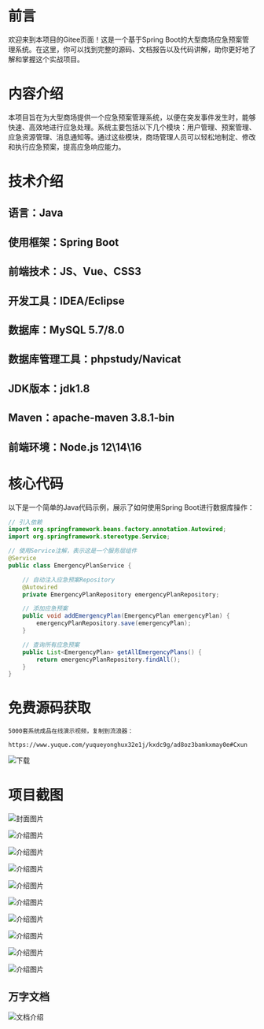 # 前言

欢迎来到本项目的Gitee页面！这是一个基于Spring Boot的大型商场应急预案管理系统。在这里，你可以找到完整的源码、文档报告以及代码讲解，助你更好地了解和掌握这个实战项目。

# 内容介绍

本项目旨在为大型商场提供一个应急预案管理系统，以便在突发事件发生时，能够快速、高效地进行应急处理。系统主要包括以下几个模块：用户管理、预案管理、应急资源管理、消息通知等。通过这些模块，商场管理人员可以轻松地制定、修改和执行应急预案，提高应急响应能力。

# 技术介绍

## 语言：Java
## 使用框架：Spring Boot
## 前端技术：JS、Vue、CSS3
## 开发工具：IDEA/Eclipse
## 数据库：MySQL 5.7/8.0
## 数据库管理工具：phpstudy/Navicat
## JDK版本：jdk1.8
## Maven：apache-maven 3.8.1-bin
## 前端环境：Node.js 12\14\16

# 核心代码

以下是一个简单的Java代码示例，展示了如何使用Spring Boot进行数据库操作：

```java
// 引入依赖
import org.springframework.beans.factory.annotation.Autowired;
import org.springframework.stereotype.Service;

// 使用Service注解，表示这是一个服务层组件
@Service
public class EmergencyPlanService {

    // 自动注入应急预案Repository
    @Autowired
    private EmergencyPlanRepository emergencyPlanRepository;

    // 添加应急预案
    public void addEmergencyPlan(EmergencyPlan emergencyPlan) {
        emergencyPlanRepository.save(emergencyPlan);
    }

    // 查询所有应急预案
    public List<EmergencyPlan> getAllEmergencyPlans() {
        return emergencyPlanRepository.findAll();
    }
}
```

# 免费源码获取

```
5000套系统成品在线演示视频，复制到流浪器： 
```
```
https://www.yuque.com/yuqueyonghux32e1j/kxdc9g/ad8oz3bamkxmay0e#Cxun
```
![下载](https://img12.360buyimg.com/ddimg/jfs/t1/339687/11/1349/28408/68ad865fF412d7877/adaa650483a100f2.jpg)

# 项目截图

![封面图片](https://img12.360buyimg.com/ddimg/jfs/t1/315213/6/25841/160373/689c98e2Fdc767c0d/3a39f3cecbaa6595.jpg)

![介绍图片](https://img10.360buyimg.com/ddimg/jfs/t1/292298/38/24525/18346/689c98bfFd2312087/8a40f2c6551b5e2b.jpg)

![介绍图片](https://img11.360buyimg.com/ddimg/jfs/t1/325688/19/4154/98347/689c98bfF63af7c77/5568000af7a82769.jpg)

![介绍图片](https://img11.360buyimg.com/ddimg/jfs/t1/317245/29/24734/16430/689c98c0F7d2a4f50/f444f9412a8d58db.jpg)

![介绍图片](https://img13.360buyimg.com/ddimg/jfs/t1/328159/13/4134/109157/689c98c0Fbb33dd2e/5be2b3da32a1a270.jpg)

![介绍图片](https://img14.360buyimg.com/ddimg/jfs/t1/317379/8/24776/33131/689c98c1F224788ed/d0d855bf116d876b.jpg)

![介绍图片](https://img13.360buyimg.com/ddimg/jfs/t1/318726/9/25110/20279/689c98c2F7d04dab9/009a27ec09f73691.jpg)

![介绍图片](https://img14.360buyimg.com/ddimg/jfs/t1/311548/38/26068/20582/689c98c2Fcfe8f271/4377c7a36b149148.jpg)

![介绍图片](https://img11.360buyimg.com/ddimg/jfs/t1/316130/21/25842/37729/689c98c3Fdc0c9fe7/24fefbe519d6a10a.jpg)

![介绍图片](https://img12.360buyimg.com/ddimg/jfs/t1/319444/12/24840/21022/689c98c4Fea84af93/6008ec43e15dcd5a.jpg)


## 万字文档
![文档介绍](https://img14.360buyimg.com/ddimg/jfs/t1/338393/1/3576/156947/68b1ad0cF74dc525c/ff9cd6c574295685.jpg)
